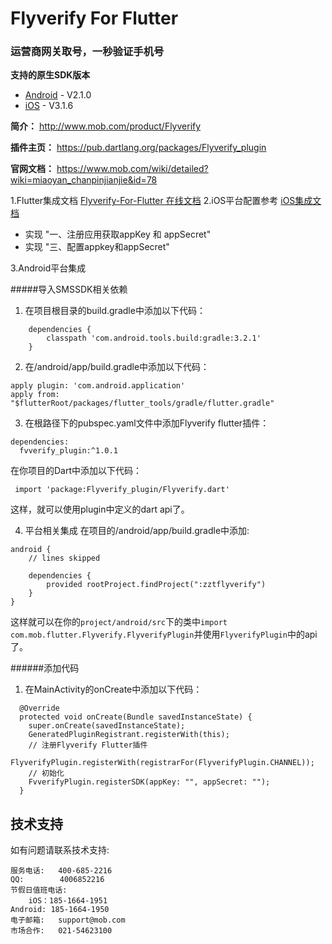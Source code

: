 # Flyverify For Flutter

### 运营商网关取号，一秒验证手机号

**支持的原生SDK版本**

- [Android](https://github.com/MobClub/Flyverify-for-Android) - V2.1.0
- [iOS](https://github.com/MobClub/Flyverify-for-iOS) - V3.1.6

**简介：** http://www.mob.com/product/Flyverify

**插件主页：** https://pub.dartlang.org/packages/Flyverify_plugin

**官网文档：** https://www.mob.com/wiki/detailed?wiki=miaoyan_chanpinjianjie&id=78

1.Flutter集成文档 [Flyverify-For-Flutter 在线文档](https://pub.dartlang.org/packages/Flyverify#-installing-tab-)
2.iOS平台配置参考 [iOS集成文档](http://wiki.mob.com/快速集成-11/)

- 实现 "一、注册应用获取appKey 和 appSecret"
- 实现 "三、配置appkey和appSecret"

3.Android平台集成

#####导入SMSSDK相关依赖
1. 在项目根目录的build.gradle中添加以下代码：

```
    dependencies {
        classpath 'com.android.tools.build:gradle:3.2.1'
    }
```
2. 在/android/app/build.gradle中添加以下代码：

```
apply plugin: 'com.android.application'
apply from: "$flutterRoot/packages/flutter_tools/gradle/flutter.gradle"

```
3. 在根路径下的pubspec.yaml文件中添加Flyverify flutter插件：

```
dependencies:
  fvverify_plugin:^1.0.1
```

在你项目的Dart中添加以下代码：

```
 import 'package:Flyverify_plugin/Flyverify.dart'
```
这样，就可以使用plugin中定义的dart api了。

4. 平台相关集成
在项目的/android/app/build.gradle中添加:

```
android {
    // lines skipped

    dependencies {
        provided rootProject.findProject(":zztflyverify")
    }
}
```

这样就可以在你的`project/android/src`下的类中`import com.mob.flutter.Flyverify.FlyverifyPlugin`并使用`FlyverifyPlugin`中的api了。

######添加代码
1. 在MainActivity的onCreate中添加以下代码：

```
  @Override
  protected void onCreate(Bundle savedInstanceState) {
    super.onCreate(savedInstanceState);
    GeneratedPluginRegistrant.registerWith(this);
    // 注册Flyverify Flutter插件
    FlyverifyPlugin.registerWith(registrarFor(FlyverifyPlugin.CHANNEL));
    // 初始化
    FvverifyPlugin.registerSDK(appKey: "", appSecret: "");
  }
```

## 技术支持
如有问题请联系技术支持:
```
服务电话:   400-685-2216
QQ:        4006852216
节假日值班电话:
    iOS：185-1664-1951
Android: 185-1664-1950
电子邮箱:   support@mob.com
市场合作:   021-54623100
```